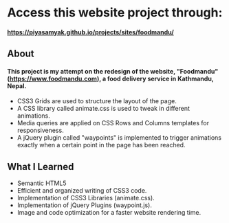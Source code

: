 # Access this website project through: 
#### https://piyasamyak.github.io/projects/sites/foodmandu/

## About
#### This project is my attempt on the redesign of the website, "Foodmandu" (https://www.foodmandu.com), a food delivery service in Kathmandu, Nepal.
- CSS3 Grids are used to structure the layout of the page.
- A CSS library called animate.css is used to tweak in different animations.
- Media queries are applied on CSS Rows and Columns templates for responsiveness.
- A jQuery plugin called "waypoints" is implemented to trigger animations exactly when a certain point in the page has been reached.

## What I Learned
- Semantic HTML5
- Efficient and organized writing of CSS3 code.
- Implementation of CSS3 Libraries (animate.css).
- Implementation of jQuery Plugins (waypoint.js).
- Image and code optimization for a faster website rendering time.

